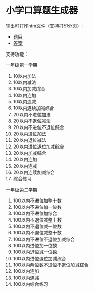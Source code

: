 # 小学口算题生成器

输出可打印htm文件（支持打印分页）: 
- [题目](works/口算题.htm)
- [答案](works/答案.htm)

支持功能：

一年级第一学期

1. 10以内加法
2. 10以内减法
3. 10以内加减综合
4. 10以内连加
5. 10以内连减
6. 10以内连续加减综合
7. 20以内不进位加法
8. 20以内不退位减法
9. 20以内不进位不退位综合
10. 20以内进位加法
11. 20以内退位减法
12. 20以内进位退位加减综合
13. 20以内加减综合
14. 20以内连加
15. 20以内连减
16. 20以内连续加减综合
17. 综合练习

一年级第二学期

1. 100以内不进位加整十数
2. 100以内不进位加一位数
3. 100以内不进位加综合
4. 100以内不退位减整十数
5. 100以内不退位减一位数
6. 100以内不退位减整十数
7. 100以内不进位不退位加减综合
8. 100以内进位加一位数
9. 100以内退位减一位数
10. 100以内进位退位加减综合
11. 100以内两位数不进位不退位加减综合
12. 100以内连加
13. 100以内连减
14. 100以内综合练习
